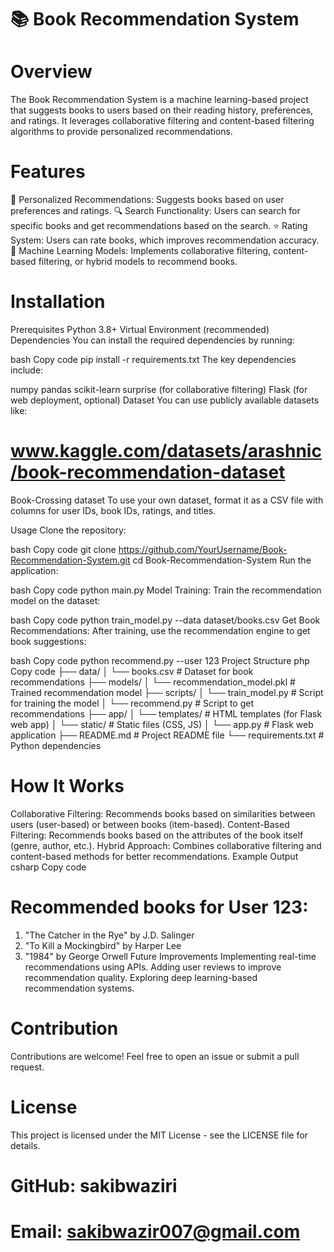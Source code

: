 # 📚 Book Recommendation System

# Overview
The Book Recommendation System is a machine learning-based project that suggests books to users based on their reading history, preferences, and ratings. It leverages collaborative filtering and content-based filtering algorithms to provide personalized recommendations.

# Features
📖 Personalized Recommendations: Suggests books based on user preferences and ratings.
🔍 Search Functionality: Users can search for specific books and get recommendations based on the search.
⭐ Rating System: Users can rate books, which improves recommendation accuracy.
🧠 Machine Learning Models: Implements collaborative filtering, content-based filtering, or hybrid models to recommend books.
# Installation
Prerequisites
Python 3.8+
Virtual Environment (recommended)
Dependencies
You can install the required dependencies by running:

bash
Copy code
pip install -r requirements.txt
The key dependencies include:

numpy
pandas
scikit-learn
surprise (for collaborative filtering)
Flask (for web deployment, optional)
Dataset
You can use publicly available datasets like:

# www.kaggle.com/datasets/arashnic/book-recommendation-dataset
Book-Crossing dataset
To use your own dataset, format it as a CSV file with columns for user IDs, book IDs, ratings, and titles.

Usage
Clone the repository:

bash
Copy code
git clone https://github.com/YourUsername/Book-Recommendation-System.git
cd Book-Recommendation-System
Run the application:

bash
Copy code
python main.py
Model Training: Train the recommendation model on the dataset:

bash
Copy code
python train_model.py --data dataset/books.csv
Get Book Recommendations: After training, use the recommendation engine to get book suggestions:

bash
Copy code
python recommend.py --user 123
Project Structure
php
Copy code
├── data/
│   └── books.csv              # Dataset for book recommendations
├── models/
│   └── recommendation_model.pkl  # Trained recommendation model
├── scripts/
│   └── train_model.py         # Script for training the model
│   └── recommend.py           # Script to get recommendations
├── app/
│   └── templates/             # HTML templates (for Flask web app)
│   └── static/                # Static files (CSS, JS)
│   └── app.py                 # Flask web application
├── README.md                  # Project README file
└── requirements.txt           # Python dependencies
# How It Works
Collaborative Filtering: Recommends books based on similarities between users (user-based) or between books (item-based).
Content-Based Filtering: Recommends books based on the attributes of the book itself (genre, author, etc.).
Hybrid Approach: Combines collaborative filtering and content-based methods for better recommendations.
Example Output
csharp
Copy code
# Recommended books for User 123:
1. "The Catcher in the Rye" by J.D. Salinger
2. "To Kill a Mockingbird" by Harper Lee
3. "1984" by George Orwell
Future Improvements
Implementing real-time recommendations using APIs.
Adding user reviews to improve recommendation quality.
Exploring deep learning-based recommendation systems.
# Contribution
Contributions are welcome! Feel free to open an issue or submit a pull request.

# License
This project is licensed under the MIT License - see the LICENSE file for details.

# GitHub: sakibwaziri
# Email: sakibwazir007@gmail.com
